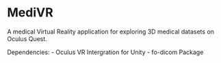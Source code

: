 # MediVR
A medical Virtual Reality application for exploring 3D medical datasets on Oculus Quest.

Dependencies: - Oculus VR Intergration for Unity 
              - fo-dicom Package
